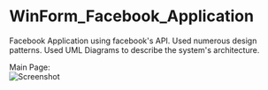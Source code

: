# WinForm_Facebook_Application
  Facebook Application using facebook's API.
  Used numerous design patterns.
  Used UML Diagrams to describe the system's architecture.
  
  Main Page:<br />
![Screenshot](https://github.com/asaf12355/WinForm_Facebook_Application/blob/master/pictures/facebook.png)
<br />
